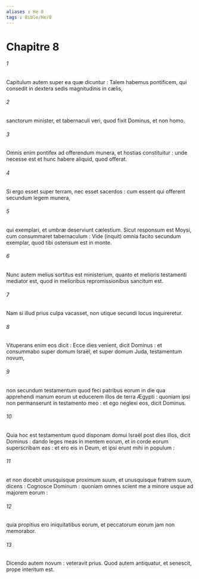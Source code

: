 ```yaml
---
aliases : He 8
tags : Bible/He/8
---
```


# Chapitre 8

###### 1
Capitulum autem super ea quæ dicuntur : Talem habemus pontificem, qui consedit in dextera sedis magnitudinis in cælis,
###### 2
sanctorum minister, et tabernaculi veri, quod fixit Dominus, et non homo.
###### 3
Omnis enim pontifex ad offerendum munera, et hostias constituitur : unde necesse est et hunc habere aliquid, quod offerat.
###### 4
Si ergo esset super terram, nec esset sacerdos : cum essent qui offerent secundum legem munera,
###### 5
qui exemplari, et umbræ deserviunt cælestium. Sicut responsum est Moysi, cum consummaret tabernaculum : Vide (inquit) omnia facito secundum exemplar, quod tibi ostensum est in monte.
###### 6
Nunc autem melius sortitus est ministerium, quanto et melioris testamenti mediator est, quod in melioribus repromissionibus sancitum est.
###### 7
Nam si illud prius culpa vacasset, non utique secundi locus inquireretur.
###### 8
Vituperans enim eos dicit : Ecce dies venient, dicit Dominus : et consummabo super domum Israël, et super domum Juda, testamentum novum,
###### 9
non secundum testamentum quod feci patribus eorum in die qua apprehendi manum eorum ut educerem illos de terra Ægypti : quoniam ipsi non permanserunt in testamento meo : et ego neglexi eos, dicit Dominus.
###### 10
Quia hoc est testamentum quod disponam domui Israël post dies illos, dicit Dominus : dando leges meas in mentem eorum, et in corde eorum superscribam eas : et ero eis in Deum, et ipsi erunt mihi in populum :
###### 11
et non docebit unusquisque proximum suum, et unusquisque fratrem suum, dicens : Cognosce Dominum : quoniam omnes scient me a minore usque ad majorem eorum :
###### 12
quia propitius ero iniquitatibus eorum, et peccatorum eorum jam non memorabor.
###### 13
Dicendo autem novum : veteravit prius. Quod autem antiquatur, et senescit, prope interitum est.
